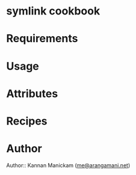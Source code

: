 # symlink cookbook

# Requirements

# Usage

# Attributes

# Recipes

# Author

Author:: Kannan Manickam (<me@arangamani.net>)
